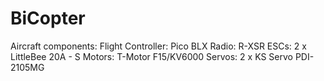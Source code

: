 # BiCopter

Aircraft components: 
Flight Controller: Pico BLX 
Radio: R-XSR
ESCs: 2 x LittleBee 20A - S 
Motors: T-Motor F15/KV6000
Servos: 2 x KS Servo PDI-2105MG 
